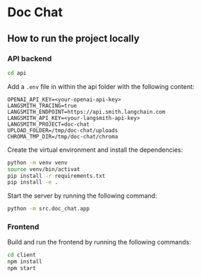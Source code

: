 # Doc Chat

## How to run the project locally

### API backend

```bash
cd api
```

Add a `.env` file in within the api folder with the following content:
```
OPENAI_API_KEY=<your-openai-api-key>
LANGSMITH_TRACING=true
LANGSMITH_ENDPOINT=https://api.smith.langchain.com
LANGSMITH_API_KEY=<your-langsmith-api-key>
LANGSMITH_PROJECT=doc-chat
UPLOAD_FOLDER=/tmp/doc-chat/uploads
CHROMA_TMP_DIR=/tmp/doc-chat/chroma
```

Create the virtual environment and install the dependencies:
```bash
python -m venv venv
source venv/bin/activat
pip install -r requirements.txt
pip install -e .
```

Start the server by running the following command:
```bash
python -m src.doc_chat.app
```

### Frontend

Build and run the frontend by running the following commands:

```bash
cd client
npm install
npm start
```
